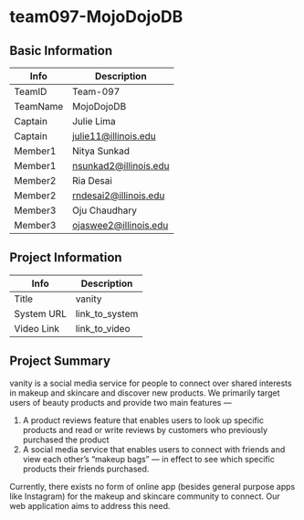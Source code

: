 # team097-MojoDojoDB

## Basic Information

|   Info      |       Description      |
| ----------- | ---------------------- |
| TeamID      |        Team-097        |
| TeamName    |       MojoDojoDB       |
| Captain     |       Julie Lima       |
| Captain     |  julie11@illinois.edu  |
| Member1     |       Nitya Sunkad     |
| Member1     | nsunkad2@illinois.edu  |
| Member2     |       Ria Desai        |
| Member2     | rndesai2@illinois.edu  |
| Member3     |     Oju Chaudhary      |
| Member3     | ojaswee2@illinois.edu  |

## Project Information

|   Info      |        Description     |
| ----------- | ---------------------- |
|  Title      |          vanity        |
| System URL  |      link_to_system    |
| Video Link  |      link_to_video     |

## Project Summary

vanity is a social media service for people to connect over shared interests in makeup and skincare and discover new products. We primarily target users of beauty products and provide two main features —

1. A product reviews feature that enables users to look up specific products and read or write reviews by customers who previously purchased the product
2. A social media service that enables users to connect with friends and view each other’s “makeup bags” — in effect to see which specific products their friends purchased.

Currently, there exists no form of online app (besides general purpose apps like Instagram) for the makeup and skincare community to connect. Our web application aims to address this need.
